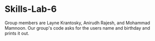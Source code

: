 # Skills-Lab-6
Group members are Layne Krantosky, Anirudh Rajesh, and Mohammad Mamnoon. Our group's code asks for the users name and birthday and prints it out.

